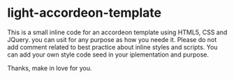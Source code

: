 # light-accordeon-template
This is a small inline code for an accordeon template using HTML5, CSS and JQuery. you can usit for any purpose as how you neede it. Please do not add comment related to best practice about inline styles and scripts. You can add your own style code seed in your iplementation and purpose.

Thanks, make in love for you.
